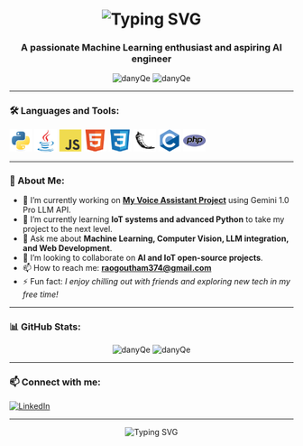 <!--<p align="center">
<a href="https://github.com/danyQe">
    <img src="https://readme-typing-svg.demolab.com?font=Georgia&size=18&duration=2000&pause=100&multiline=true&width=500&height=80&lines=Goutham+Dechineni;Researcher+%7C+Student+%7C+AI+Engineer;AI+%7C+%7C+Bots" alt="Typing SVG" />
</a>
<br/>

<a href="https://drive.google.com/drive/folders/1T1oIOpg9Jnj2c8dX_qTuZQYzz7fWcAAn">
    <img src="https://img.shields.io/badge/PDF-CV-red?style=flat-square&logo=adobe">
</a>  
<a href="https://www.linkedin.com/in/goutham-dechineni-040b78">
    <img src="https://img.shields.io/badge/-Linkedin-blue?style=flat-square&logo=linkedin">
</a>
<a href="mailto:raogoutham374@gmail.com">
    <img src="https://img.shields.io/badge/-Email-red?style=flat-square&logo=gmail&logoColor=white">
</a>

<br/> 


* 🎓 Conducting research on **AI** and **ML** .

* 💻 Currently building Masked chatbots for real life assistance. 
-->
<h1 align="center">
  <img src="https://readme-typing-svg.demolab.com?font=Fira+Code&weight=500&size=25&duration=3000&pause=500&color=00DFFF&center=true&vCenter=true&width=435&lines=Hello%2C+I'm+Goutham!;AI+Enthusiast+%26+Developer" alt="Typing SVG" />
</h1>

<h3 align="center">A passionate Machine Learning enthusiast and aspiring  AI engineer</h3>

<p align="center">
  <img src="https://komarev.com/ghpvc/?username=danyQe&label=Profile%20views&color=0e75b6&style=flat" alt="danyQe" />
  <img src="https://img.shields.io/github/followers/danyQe?label=Followers&style=social" alt="danyQe" />
</p>

---

### 🛠️ Languages and Tools:

<p align="left">
  <img src="https://raw.githubusercontent.com/devicons/devicon/master/icons/python/python-original.svg" alt="python" width="40" height="40"/>
  <img src="https://raw.githubusercontent.com/devicons/devicon/master/icons/java/java-original.svg" alt="java" width="40" height="40"/>
  <img src="https://raw.githubusercontent.com/devicons/devicon/master/icons/javascript/javascript-original.svg" alt="javascript" width="40" height="40"/>
  <img src="https://raw.githubusercontent.com/devicons/devicon/master/icons/html5/html5-original.svg" alt="html5" width="40" height="40"/>
  <img src="https://raw.githubusercontent.com/devicons/devicon/master/icons/css3/css3-original.svg" alt="css3" width="40" height="40"/>
  <img src="https://raw.githubusercontent.com/devicons/devicon/master/icons/flask/flask-original.svg" alt="flask" width="40" height="40"/>
  <img src="https://raw.githubusercontent.com/devicons/devicon/master/icons/c/c-original.svg" alt="c" width="40" height="40"/>
  <img src="https://raw.githubusercontent.com/devicons/devicon/master/icons/php/php-original.svg" alt="php" width="40" height="40"/>
</p>

---

### 🚀 About Me:

- 🔭 I’m currently working on **[My Voice Assistant Project](https://github.com/danyQe/FRIDAY)** using Gemini 1.0 Pro LLM API.
- 🌱 I’m currently learning **IoT systems and advanced Python** to take my project to the next level.
- 💬 Ask me about **Machine Learning, Computer Vision, LLM integration, and Web Development**.
- 👯 I’m looking to collaborate on **AI and IoT open-source projects**.
- 📫 How to reach me: **raogoutham374@gmail.com**
- ⚡ Fun fact: *I enjoy chilling out with friends and exploring new tech in my free time!*

---

### 📊 GitHub Stats:

<p align="center">
  <img src="https://github-readme-stats.vercel.app/api?username=danyQe&show_icons=true&theme=radical" alt="danyQe" />
  <img src="https://github-readme-stats.vercel.app/api/top-langs?username=danyQe&show_icons=true&locale=en&layout=compact&theme=radical" alt="danyQe" />
</p>

---

### 📫 Connect with me:

<p align="left">
  <a href="https://www.linkedin.com/in/goutham-dechineni-040b78271/">
    <img align="center" src="https://img.shields.io/badge/-LinkedIn-0077B5?logo=linkedin&logoColor=white&style=for-the-badge" alt="LinkedIn" />
  </a>
<!--  <a href="https://www.hackerrank.com/yourusername" target="blank">
    <img align="center" src="https://cdn.jsdelivr.net/npm/simple-icons@v3/icons/hackerrank.svg" alt="yourusername" height="30" width="40" />
  </a>
  <a href="https://www.leetcode.com/yourusername" target="blank">
    <img align="center" src="https://cdn.jsdelivr.net/npm/simple-icons@v3/icons/leetcode.svg" alt="yourusername" height="30" width="40" />
  </a>-->
</p>



---


<p align="center">
  <img src="https://readme-typing-svg.demolab.com?font=Fira+Code&weight=500&size=18&duration=3000&pause=1000&color=00DFFF&center=true&vCenter=true&width=435&lines=Thank+You+for+visiting+my+profile 😍!" alt="Typing SVG" />
</p>







